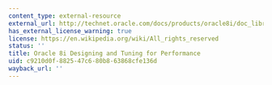 ```yaml
---
content_type: external-resource
external_url: http://technet.oracle.com/docs/products/oracle8i/doc_library/817_doc/server.817/a76992/toc.htm
has_external_license_warning: true
license: https://en.wikipedia.org/wiki/All_rights_reserved
status: ''
title: Oracle 8i Designing and Tuning for Performance
uid: c9210d0f-8825-47c6-80b8-63868cfe136d
wayback_url: ''
---
```

